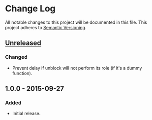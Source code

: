 # Change Log
All notable changes to this project will be documented in this file.
This project adheres to [Semantic Versioning](http://semver.org/).

## [Unreleased][unreleased]
### Changed
- Prevent delay if unblock will not perform its role (if it's a dummy function).

## 1.0.0 - 2015-09-27
### Added
- Initial release.

[unreleased]: https://github.com/MasterAM/meteor-lag-publications/compare/v1.0.0...HEAD